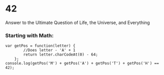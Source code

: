 # 42
Answer to the Ultimate Question of Life, the Universe, and Everything

### Starting with Math: 
```
var getPos = function(letter) { 
        //Does letter - 'A' + 1
        return letter.charCodeAt(0) - 64; 
    };
console.log(getPos('M') + getPos('A') + getPos('T') + getPos('H') == 42);
```
